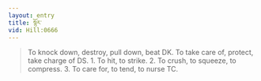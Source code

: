 ```yaml
---
layout: entry
title: སྙོར་
vid: Hill:0666
---
```

> To knock down, destroy, pull down, beat DK. To take care of, protect, take charge of DS. 1. To hit, to strike. 2. To crush, to squeeze, to compress. 3. To care for, to tend, to nurse TC.

